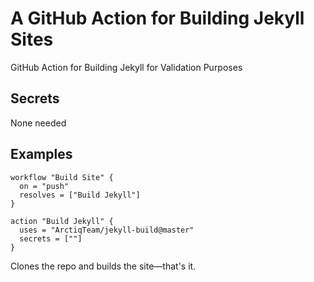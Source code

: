 # A GitHub Action for Building Jekyll Sites

GitHub Action for Building Jekyll for Validation Purposes

## Secrets

None needed

## Examples

```hcl
workflow "Build Site" {
  on = "push"
  resolves = ["Build Jekyll"]
}

action "Build Jekyll" {
  uses = "ArctiqTeam/jekyll-build@master"
  secrets = [""]
}
```

Clones the repo and builds the site—that's it.
